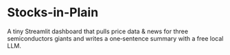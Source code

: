 # Stocks-in-Plain
A tiny Streamlit dashboard that pulls price data &amp; news for three semiconductors giants and writes a one‑sentence summary with a free local LLM.
